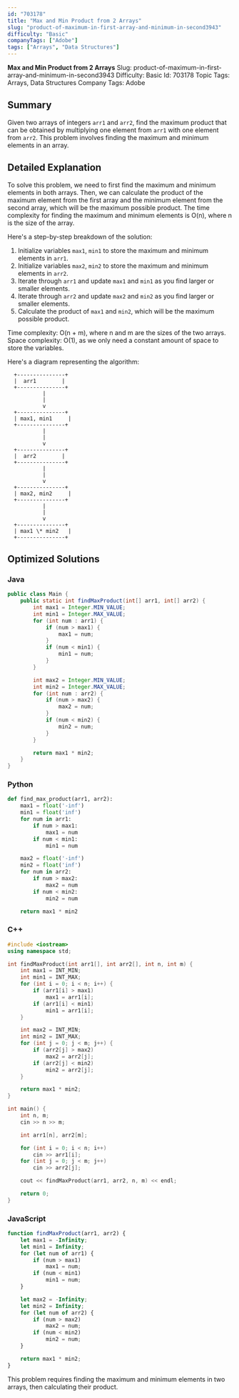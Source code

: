 ```yaml
---
id: "703178"
title: "Max and Min Product from 2 Arrays"
slug: "product-of-maximum-in-first-array-and-minimum-in-second3943"
difficulty: "Basic"
companyTags: ["Adobe"]
tags: ["Arrays", "Data Structures"]
---
```


**Max and Min Product from 2 Arrays**
Slug: product-of-maximum-in-first-array-and-minimum-in-second3943
Difficulty: Basic
Id: 703178
Topic Tags: Arrays, Data Structures
Company Tags: Adobe


## Summary
Given two arrays of integers `arr1` and `arr2`, find the maximum product that can be obtained by multiplying one element from `arr1` with one element from `arr2`. This problem involves finding the maximum and minimum elements in an array.

## Detailed Explanation

To solve this problem, we need to first find the maximum and minimum elements in both arrays. Then, we can calculate the product of the maximum element from the first array and the minimum element from the second array, which will be the maximum possible product. The time complexity for finding the maximum and minimum elements is O(n), where n is the size of the array.

Here's a step-by-step breakdown of the solution:

1.  Initialize variables `max1`, `min1` to store the maximum and minimum elements in `arr1`.
2.  Initialize variables `max2`, `min2` to store the maximum and minimum elements in `arr2`.
3.  Iterate through `arr1` and update `max1` and `min1` as you find larger or smaller elements.
4.  Iterate through `arr2` and update `max2` and `min2` as you find larger or smaller elements.
5.  Calculate the product of `max1` and `min2`, which will be the maximum possible product.

Time complexity: O(n + m), where n and m are the sizes of the two arrays.
Space complexity: O(1), as we only need a constant amount of space to store the variables.

Here's a diagram representing the algorithm:

```
  +---------------+
  |  arr1        |
  +---------------+
           |
           |
           v
  +---------------+
  | max1, min1     |
  +---------------+
           |
           |
           v
  +---------------+
  |  arr2        |
  +---------------+
           |
           |
           v
  +---------------+
  | max2, min2     |
  +---------------+
           |
           |
           v
  +---------------+
  | max1 \* min2   |
  +---------------+
```

## Optimized Solutions


### Java
```java
public class Main {
    public static int findMaxProduct(int[] arr1, int[] arr2) {
        int max1 = Integer.MIN_VALUE;
        int min1 = Integer.MAX_VALUE;
        for (int num : arr1) {
            if (num > max1) {
                max1 = num;
            }
            if (num < min1) {
                min1 = num;
            }
        }

        int max2 = Integer.MIN_VALUE;
        int min2 = Integer.MAX_VALUE;
        for (int num : arr2) {
            if (num > max2) {
                max2 = num;
            }
            if (num < min2) {
                min2 = num;
            }
        }

        return max1 * min2;
    }
}
```

### Python
```python
def find_max_product(arr1, arr2):
    max1 = float('-inf')
    min1 = float('inf')
    for num in arr1:
        if num > max1:
            max1 = num
        if num < min1:
            min1 = num

    max2 = float('-inf')
    min2 = float('inf')
    for num in arr2:
        if num > max2:
            max2 = num
        if num < min2:
            min2 = num

    return max1 * min2
```

### C++
```cpp
#include <iostream>
using namespace std;

int findMaxProduct(int arr1[], int arr2[], int n, int m) {
    int max1 = INT_MIN;
    int min1 = INT_MAX;
    for (int i = 0; i < n; i++) {
        if (arr1[i] > max1)
            max1 = arr1[i];
        if (arr1[i] < min1)
            min1 = arr1[i];
    }

    int max2 = INT_MIN;
    int min2 = INT_MAX;
    for (int j = 0; j < m; j++) {
        if (arr2[j] > max2)
            max2 = arr2[j];
        if (arr2[j] < min2)
            min2 = arr2[j];
    }

    return max1 * min2;
}

int main() {
    int n, m;
    cin >> n >> m;

    int arr1[n], arr2[m];

    for (int i = 0; i < n; i++)
        cin >> arr1[i];
    for (int j = 0; j < m; j++)
        cin >> arr2[j];

    cout << findMaxProduct(arr1, arr2, n, m) << endl;

    return 0;
}
```

### JavaScript
```javascript
function findMaxProduct(arr1, arr2) {
    let max1 = -Infinity;
    let min1 = Infinity;
    for (let num of arr1) {
        if (num > max1)
            max1 = num;
        if (num < min1)
            min1 = num;
    }

    let max2 = -Infinity;
    let min2 = Infinity;
    for (let num of arr2) {
        if (num > max2)
            max2 = num;
        if (num < min2)
            min2 = num;
    }

    return max1 * min2;
}
```

This problem requires finding the maximum and minimum elements in two arrays, then calculating their product.